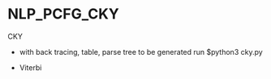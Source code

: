 # NLP_PCFG_CKY

CKY
- with back tracing, table, parse tree to be generated
  run $python3 cky.py
  
- Viterbi

